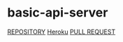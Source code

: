 # basic-api-server

[REPOSITORY](https://github.com/ahmad-arman/basic-api-server)
[Heroku](https://ahmad-arman-basic-api-server.herokuapp.com/)
[PULL REQUEST](https://github.com/ahmad-arman/basic-api-server/pull/1)